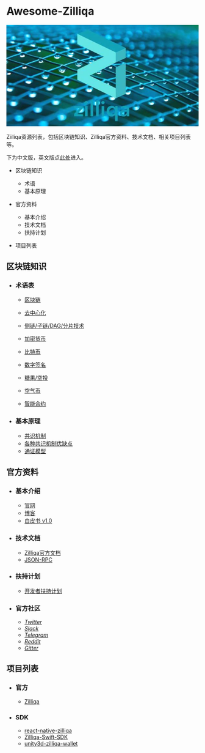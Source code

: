 # Awesome-Zilliqa

![Zilliqa](./Documents/img/zilliqa-img.jpeg)



Ziiliqa资源列表，包括区块链知识、Zilliqa官方资料、技术文档、相关项目列表等。

下为中文版，英文版点[此处](../README.md)进入。

* 区块链知识

  * 术语
  * 基本原理

* 官方资料

  * 基本介绍
  * 技术文档
  * 扶持计划

* 项目列表

  

## 区块链知识

* ### 术语表

  * [区块链](http://www.ruanyifeng.com/blog/2017/12/blockchain-tutorial.html)

  * [去中心化](http://m.sohu.com/a/224866452_100104403?from=groupmessage&isappinstalled=0)

  * [侧链/子链/DAG/分片技术](https://blog.csdn.net/tiandiwuya/article/details/80289380)

  * [加密货币](http://www.ruanyifeng.com/blog/2018/01/cryptocurrency-tutorial.html)

  * [比特币](http://www.ruanyifeng.com/blog/2018/01/bitcoin-tutorial.html)

  * [数字签名](http://www.ruanyifeng.com/blog/2011/08/what_is_a_digital_signature.html)

  * [糖果/空投](https://www.zhihu.com/question/263927879?from=groupmessage&isappinstalled=0)

  * [空气币](https://zhuanlan.zhihu.com/p/34389359?from=groupmessage&isappinstalled=0)

  * [智能合约](https://github.com/EthFans/wiki/wiki/%E6%99%BA%E8%83%BD%E5%90%88%E7%BA%A6)

    

* ### 基本原理

  * [共识机制](https://zhuanlan.zhihu.com/p/32404771)
  * [各种共识机制优缺点](https://blog.csdn.net/omnispace/article/details/80374731)
  * [通证模型](https://www.sohu.com/a/221492990_466937)



## 官方资料

* ### 基本介绍

  * [官网](https://zilliqa.com/)
  * [博客](https://blog.zilliqa.com/@xinshu)
  * [白皮书 v1.0](https://docs.zilliqa.com/whitepaper.pdf)

  

* ### 技术文档

  * [Zilliqa官方文档](https://github.com/FireStack2018/Awesome-Zilliqa/tree/master/Documents/Zilliqa_cn)
  * [JSON-RPC](https://github.com/FireStack2018/Awesome-Zilliqa/tree/master/Documents/JSON-RPC_cn)

  

* ### 扶持计划

  * [开发者扶持计划](https://blog.zilliqa.com/zilliqa%E7%94%9F%E6%80%81%E6%9E%84%E5%BB%BA%E8%B5%84%E5%8A%A9%E8%AE%A1%E5%88%92-c2ae1745e916)

    

* ### 官方社区
  * [*Twitter*](https://twitter.com/zilliqa)
  * [*Slack*](https://invite.zilliqa.com/)
  * [*Telegram*](https://t.me/zilliqachat)
  * [*Reddit*](https://www.reddit.com/r/zilliqa/)
  * [*Gitter*](https://gitter.im/Zilliqa/ecogrant)



## 项目列表

* ### 官方

  * [Zilliqa](https://github.com/Zilliqa)



* ### SDK

  * [react-native-zilliqa](https://github.com/FireStack-Lab/react-native-zilliqa)
  * [Zilliqa-Swift-SDK](https://github.com/OpenZesame/Zilliqa-Swift-SDK)
  * [unity3d-zilliqa-wallet](https://github.com/jonas0110/unity3d-zilliqa-wallet)

